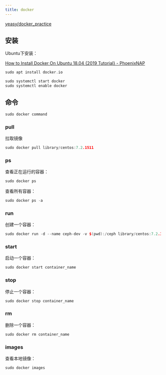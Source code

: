```yaml
---
title: docker
---
```


[yeasy/docker_practice](https://github.com/yeasy/docker_practice)

## 安装

Ubuntu下安装：

[How to Install Docker On Ubuntu 18.04 {2019 Tutorial} - PhoenixNAP](https://phoenixnap.com/kb/how-to-install-docker-on-ubuntu-18-04)

```cpp
sudo apt install docker.io
```

```cpp
sudo systemctl start docker
sudo systemctl enable docker
```

## 命令

```cpp
sudo docker command
```

### pull

拉取镜像

```cpp
sudo docker pull library/centos:7.2.1511
```

### ps

查看正在运行的容器：

```cpp
sudo docker ps
```

查看所有容器：

```cpp
sudo docker ps -a
```

### run

创建一个容器：

```cpp
sudo docker run -d --name ceph-dev -v $(pwd):/ceph library/centos:7.2.1511 sleep 3600d
```

### start

启动一个容器：

```cpp
sudo docker start container_name
```

### stop

停止一个容器：

```cpp
sudo docker stop container_name
```

### rm

删除一个容器：

```cpp
sudo docker rm container_name
```

### images

查看本地镜像：

```cpp
sudo docker images
```